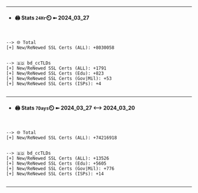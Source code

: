 

---
- #### 🖨️ **Stats** `24Hr`⏲️ ➼ 2024_03_27
```console


--> 🌐 Total
[+] New/ReNewed SSL Certs (ALL): +8030058


--> 🇧🇩 bd_ccTLDs
[+] New/ReNewed SSL Certs (ALL): +1791
[+] New/ReNewed SSL Certs (Edu): +823
[+] New/ReNewed SSL Certs (Gov|Mil): +53
[+] New/ReNewed SSL Certs (ISPs): +4


```

---
- #### 🖨️ **Stats** `7Days`⏲️ ➼ 2024_03_27 <--> 2024_03_20
```console


--> 🌐 Total
[+] New/ReNewed SSL Certs (ALL): +74216918


--> 🇧🇩 bd_ccTLDs
[+] New/ReNewed SSL Certs (ALL): +13526
[+] New/ReNewed SSL Certs (Edu): +5605
[+] New/ReNewed SSL Certs (Gov|Mil): +776
[+] New/ReNewed SSL Certs (ISPs): +14


```

---

